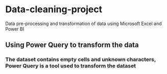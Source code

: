 # Data-cleaning-project
Data pre-processing and transformation of data using Microsoft Excel and Power BI

## Using Power Query to transform the data
### The dataset contains empty cells and unknown characters, Power Query is a tool used to transform the dataset
### 
